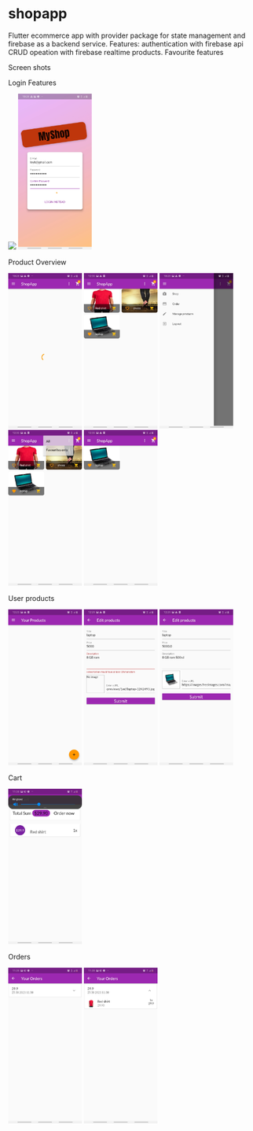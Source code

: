 # shopapp

Flutter ecommerce app with  provider package for state management and firebase as a backend service.
Features: authentication with firebase api
          CRUD opeation with firebase realtime products.
          Favourite features


Screen shots


Login Features

<p float="left">
  <img src="/ScreenShots/Screenshot_20210120-092957.jpg" width="150" />
  <img src="/ScreenShots/Screenshot_20210125-102837.jpg" width="150" />
 
</p>


Product Overview

<p float="left">
  <img src="/Screenshots/Screenshot_20210125-102842.jpg" width="150" />
  <img src="/Screenshots/Screenshot_20210125-123008.jpg" width="150" />
   <img src="/Screenshots/Screenshot_20210125-102854.jpg" width="150" />      
             <img src="/Screenshots/Screenshot_20210125-123010.jpg" width="150" />   
           <img src="/Screenshots/Screenshot_20210125-123014.jpg" width="150" />   
   
</p>


User products

<p float="left">
  <img src="/ScreenShots/Screenshot_20210125-122353.jpg" width="150" />
  <img src="/ScreenShots/Screenshot_20210125-122909.jpg" width="150" />
  <img src="/ScreenShots/Screenshot_20210125-122945.jpg" width="150" />
 
</p>

Cart

<p float="left">
  <img src="/ScreenShots/Screenshot_20210125-113843.jpg" width="150" />
</p>

Orders

<p float="left">
  <img src="/ScreenShots/Screenshot_20210125-113914.jpg" width="150" />
    <img src="/ScreenShots/Screenshot_20210125-113919.jpg" width="150" />
</p>

